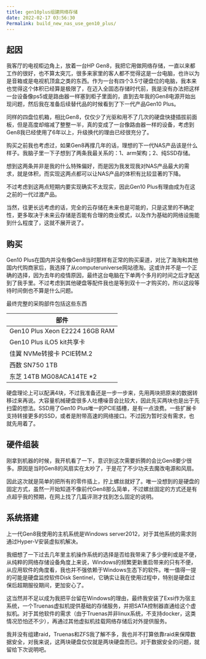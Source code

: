 ```yaml
---
title: gen10plus组建网络存储
date: 2022-02-17 03:56:30
Permalink: build_new_nas_use_gen10_plus/
---
```


## 起因

我客厅的电视柜边角上，放着一台HP Gen8，我把它用做网络存储，一直以来都工作的很好，也不算太突兀，很多来家里的客人都不觉得这是一台电脑，也许以为是音箱或是电视机顶盒之类的东西。作为一台有四个3.5寸硬盘位的电脑，我本来也觉得这个体积已经算是极限了，在迈入全固态存储时代前，我是没有办法把这样一台设备像ps5或是路由器一样塞到柜子里面的，直到去年我的Gen8电源开始出现问题，然后我在准备后续替代品的时候看到了下一代产品Gen10 Plus。

同样的四盘位机箱，相比Gen8，仅仅少了光驱和用不了几次的硬盘快捷插拔前面板，但是高度却缩减了整整一半，真的变成了一台像路由器一样的设备，考虑到Gen8我已经使用了6年以上，升级换代的理由已经很充分了。

购买之前我也考虑过，如果Gen8再撑几年的话，理想的下一代NAS产品该是什么样子。我脑子里一下子想到了两条我最关系的：1、arm架构；2、纯SSD存储。

想到这两条并非是我的什么特殊偏好，而是因为我发现我对NAS产品最大的需求，就是体积，而实现这两点都可以让NAS产品的体积有比较显著的下降。

不过考虑到这两点短期内要实现确实不太现实，因此Gen10 Plus有理由成为在这之前的一代过渡产品。

当然，往更长远考虑的话，完全的云存储在未来也是可能的，只是这里的不确定性，更多取决于未来云存储是否能有合理的商业模式，以及作为基础的网络设施能到什么程度了，这就不展开说了。

## 购买

Gen10 Plus在国内并没有像Gen8当时那样有正常的购买渠道，对比了海淘和其他国内代购商家后，我选择了从computeruniverse网站德淘。这或许并不是一个正确的选择，因为去年的疫情原因，最终这台电脑在下单两个多月的时间之后才配送到了我手里。不过考虑到其他硬盘等配件我也是等到双十一才购买的，所以这段等待时间倒也不算是什么问题。

最终完整的采购部件包括这些东西

| 部件                            |
| ------------------------------- |
| Gen10 Plus Xeon  E2224 16GB RAM |
| Gen10 Plus iLO5 kit共享卡       |
| 佳翼 NVMe转接卡 PCIE转M.2       |
| 西数 SN750 1TB                  |
| 东芝 14TB MG08ACA14TE  *2       |

硬盘理论上可以配满4块，不过我准备还是一步一步来，先用两块把原来的数据转移过来再说。大容量机械硬盘很多人吐槽噪音会比较大，因此先买两块也是出于先扫雷的想法。SSD用了Gen10 Plus唯一的PCIE插槽，是有一点浪费。一些扩展卡支持转接更多的SSD，或者是附带高速的网络接口。不过因为暂时没有需求，也就先用着了。

## 硬件组装

刚拿到机器的时候，我开机看了一下，意识到这次需要折腾的会比Gen8要少很多。原因是当时Gen8的风扇实在太吵了，于是花了不少功夫去魔改电源和风扇。

因此这次就是简单的把所有的零件插上，拧上螺丝就好了。唯一没想到的是硬盘的固定方式，虽然一开始知道不像前代Gen8那么简单，不过螺丝固定的方式还是有点超乎我的预期，在网上找了几篇评测才找到怎么固定的说明。

## 系统搭建

上一代Gen8我使用的主机系统是Windows server2012，对于其他系统的需求则通过Hyper-V安装虚拟机解决。

我细想了一下过去几年里主机操作系统的选择是否给我带来了多少便利或是不便，从纯粹的网络存储设备角度上来说，Windows的频繁更新重启带来的只有不便，从应用软件的角度看，我也并不强依赖于Windows生态下的软件。唯一值得一提的可能是硬盘监控软件Disk Sentinel，它确实让我在使用过程中，特别是硬盘过保后超期服役期间，更加安心了。

这当然并不足以成为我把平台留在Windows的理由，最终我安装了Exsi作为宿主系统，一个Truenas虚拟机提供基础的存储服务，并把SATA控制器直通给这个虚拟机。对于其他软件的需求（由于Truenas并非linux系统，不支持docker，这类情况恐怕还不少），再通过其他虚拟机挂载网络存储后对外提供服务。

我并没有组建raid，Truenas和ZFS我了解不多，我也并不打算依靠raid来保障数据安全，对我来说，这两块硬盘仅仅就是两块硬盘而已。对于数据安全的问题，就留给下次说明吧。
